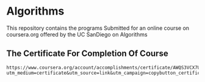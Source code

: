 # Algorithms

This repository contains the programs Submitted for an online course on coursera.org offered by the UC SanDiego on Algorithms

## The Certificate For Completion Of Course

```
https://www.coursera.org/account/accomplishments/certificate/AWQS3VCX7UV8?utm_medium=certificate&utm_source=link&utm_campaign=copybutton_certificate
```